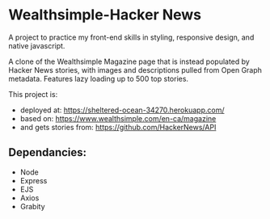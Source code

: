 # Wealthsimple-Hacker News

A project to practice my front-end skills in styling, responsive design, and native javascript.

A clone of the Wealthsimple Magazine page that is instead populated by Hacker News stories, with images and descriptions pulled from Open Graph metadata. Features lazy loading up to 500 top stories.

This project is:
  - deployed at: https://sheltered-ocean-34270.herokuapp.com/
  - based on: https://www.wealthsimple.com/en-ca/magazine
  - and gets stories from: https://github.com/HackerNews/API

## Dependancies:
- Node
- Express
- EJS
- Axios
- Grabity
